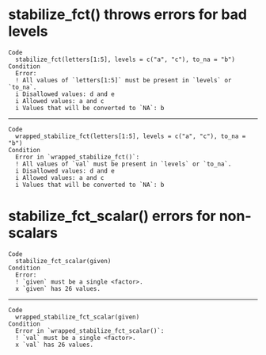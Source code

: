 # stabilize_fct() throws errors for bad levels

    Code
      stabilize_fct(letters[1:5], levels = c("a", "c"), to_na = "b")
    Condition
      Error:
      ! All values of `letters[1:5]` must be present in `levels` or `to_na`.
      i Disallowed values: d and e
      i Allowed values: a and c
      i Values that will be converted to `NA`: b

---

    Code
      wrapped_stabilize_fct(letters[1:5], levels = c("a", "c"), to_na = "b")
    Condition
      Error in `wrapped_stabilize_fct()`:
      ! All values of `val` must be present in `levels` or `to_na`.
      i Disallowed values: d and e
      i Allowed values: a and c
      i Values that will be converted to `NA`: b

# stabilize_fct_scalar() errors for non-scalars

    Code
      stabilize_fct_scalar(given)
    Condition
      Error:
      ! `given` must be a single <factor>.
      x `given` has 26 values.

---

    Code
      wrapped_stabilize_fct_scalar(given)
    Condition
      Error in `wrapped_stabilize_fct_scalar()`:
      ! `val` must be a single <factor>.
      x `val` has 26 values.

